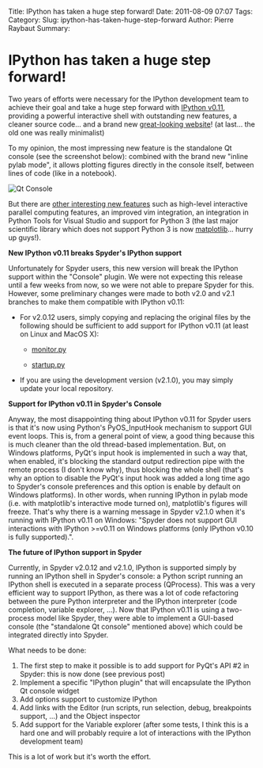 Title: IPython has taken a huge step forward!
Date: 2011-08-09 07:07
Tags: 
Category: 
Slug: ipython-has-taken-huge-step-forward
Author: Pierre Raybaut
Summary: 

IPython has taken a huge step forward!
======================================

Two years of efforts were necessary for the IPython development team to achieve their goal and take a huge step forward with [IPython v0.11](http://ipython.org/ipython-doc/rel-0.11/whatsnew/version0.11.html), providing a powerful interactive shell with outstanding new features, a cleaner source code... and a brand new [great-looking website](http://ipython.org/)! (at last... the old one was really minimalist)

To my opinion, the most impressing new feature is the standalone Qt console (see the screenshot below): combined with the brand new "inline pylab mode", it allows plotting figures directly in the console itself, between lines of code (like in a notebook).

![Qt Console](/images/blog/qtconsole.png)

But there are [other interesting new features](http://ipython.org/ipython-doc/rel-0.11/whatsnew/version0.11.html) such as high-level interactive parallel computing features, an improved vim integration, an integration in Python Tools for Visual Studio and support for Python 3 (the last major scientific library which does not support Python 3 is now [matplotlib](http://matplotlib.sourceforge.net/)... hurry up guys!).

**New IPython v0.11 breaks Spyder's IPython support**

Unfortunately for Spyder users, this new version will break the IPython support within the "Console" plugin. We were not expecting this release until a few weeks from now, so we were not able to prepare Spyder for this.
However, some preliminary changes were made to both v2.0 and v2.1 branches to make them compatible with IPython v0.11:

* For v2.0.12 users, simply copying and replacing the original files by the following should be sufficient to add support for IPython v0.11 (at least on Linux and MacOS X):

    * [monitor.py](http://code.google.com/p/spyderlib/source/browse/spyderlib/widgets/externalshell/monitor.py?repo=v20&r=94c3f2ae1734594553783c1fe9baabd2dadd26c5)

    * [startup.py](http://code.google.com/p/spyderlib/source/browse/spyderlib/widgets/externalshell/startup.py?repo=v20&r=94c3f2ae1734594553783c1fe9baabd2dadd26c5)

* If you are using the development version (v2.1.0), you may simply update your local repository.

**Support for IPython v0.11 in Spyder's Console**

Anyway, the most disappointing thing about IPython v0.11 for Spyder users is that it's now using Python's PyOS_InputHook mechanism to support GUI event loops. This is, from a general point of view, a good thing because this is much cleaner than the old thread-based implementation. But, on Windows platforms, PyQt's input hook is implemented in such a way that, when enabled, it's blocking the standard output redirection pipe with the remote process (I don't know why), thus blocking the whole shell (that's why an option to disable the PyQt's input hook was added a long time ago to Spyder's console preferences and this option is enable by default on Windows platforms). In other words, when running IPython in pylab mode (i.e. with matplotlib's interactive mode turned on), matplotlib's figures will freeze. That's why there is a warning message in Spyder v2.1.0 when it's running with IPython v0.11 on Windows: "Spyder does not support GUI interactions with IPython >=v0.11 on Windows platforms (only IPython v0.10 is fully supported).".

**The future of IPython support in Spyder**

Currently, in Spyder v2.0.12 and v2.1.0, IPython is supported simply by running an IPython shell in Spyder's console: a Python script running an IPython shell is executed in a separate process (QProcess). This was a very efficient way to support IPython, as there was a lot of code refactoring between the pure Python interpreter and the IPython interpreter (code completion, variable explorer, ...).
Now that IPython v0.11 is using a two-process model like Spyder, they were able to implement a GUI-based console (the "standalone Qt console" mentioned above) which could be integrated directly into Spyder.

What needs to be done:

1. The first step to make it possible is to add support for PyQt's API #2 in Spyder: this is now done (see previous post)
1. Implement a specific "IPython plugin" that will encapsulate the IPython Qt console widget
1. Add options support to customize IPython
1. Add links with the Editor (run scripts, run selection, debug, breakpoints support, ...) and the Object inspector
1. Add support for the Variable explorer (after some tests, I think this is a hard one and will probably require a lot of interactions with the IPython development team)

This is a lot of work but it's worth the effort.
